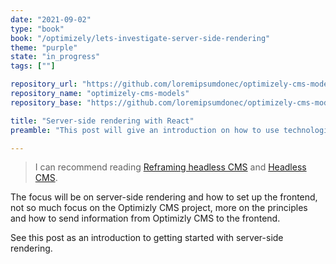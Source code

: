 ```yaml
---
date: "2021-09-02"
type: "book"
book: "/optimizely/lets-investigate-server-side-rendering"
theme: "purple"
state: "in_progress"
tags: [""]

repository_url: "https://github.com/loremipsumdonec/optimizely-cms-models"
repository_name: "optimizely-cms-models"
repository_base: "https://github.com/loremipsumdonec/optimizely-cms-models/blob/master/posts/lets_investigate_server_side_rendering"

title: "Server-side rendering with React"
preamble: "This post will give an introduction on how to use technologies such as React, to build a frontend with support for server-side rendering in Optimizely CMS."

---
```


> I can recommend reading [Reframing headless CMS](https://www.optimizely.com/insights/blog/reframing-headless-cms/) and [Headless CMS](https://www.optimizely.com/sv/optimization-glossary/headless-cms/).

The focus will be on server-side rendering and how to set up the frontend, not so much focus on the Optimizly CMS project, more on the principles and how to send information from Optimizly CMS to the frontend.

See this post as an introduction to getting started with server-side rendering.

